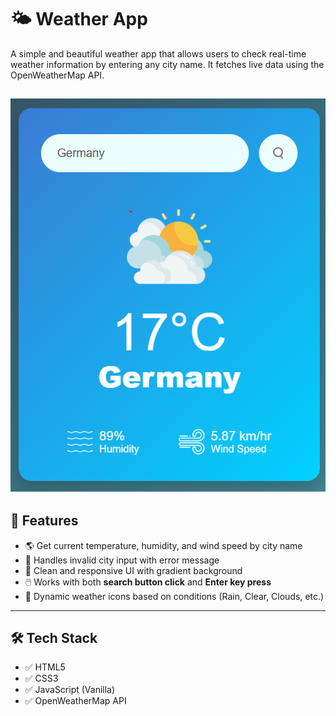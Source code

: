 # 🌤️ Weather App

A simple and beautiful weather app that allows users to check real-time weather information by entering any city name. It fetches live data using the OpenWeatherMap API.

![Weather App Banner](output.png) 
---

## 🚀 Features

- 🌎 Get current temperature, humidity, and wind speed by city name
- 🧠 Handles invalid city input with error message
- 🌈 Clean and responsive UI with gradient background
- 🖱️ Works with both **search button click** and **Enter key press**
- 📸 Dynamic weather icons based on conditions (Rain, Clear, Clouds, etc.)

---

## 🛠️ Tech Stack

- ✅ HTML5  
- ✅ CSS3  
- ✅ JavaScript (Vanilla)  
- ✅ OpenWeatherMap API


